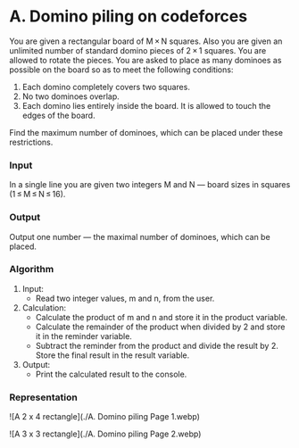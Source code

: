 # A. Domino piling on codeforces

You are given a rectangular board of M × N squares. Also you are given an unlimited number of standard domino pieces of 2 × 1 squares. You are allowed to rotate the pieces. You are asked to place as many dominoes as possible on the board so as to meet the following conditions:

1. Each domino completely covers two squares.
2. No two dominoes overlap.
3. Each domino lies entirely inside the board. It is allowed to touch the edges of the board.

Find the maximum number of dominoes, which can be placed under these restrictions.

### Input

In a single line you are given two integers M and N — board sizes in squares (1 ≤ M ≤ N ≤ 16).

### Output

Output one number — the maximal number of dominoes, which can be placed.


### Algorithm

1. Input:
    - Read two integer values, m and n, from the user.
2. Calculation:
    - Calculate the product of m and n and store it in the product variable.
    - Calculate the remainder of the product when divided by 2 and store it in the reminder variable.
    - Subtract the reminder from the product and divide the result by 2. Store the final result in the result variable.
3. Output:
    - Print the calculated result to the console.

### Representation

![A 2 x 4 rectangle](./A. Domino piling Page 1.webp)

![A 3 x 3 rectangle](./A. Domino piling Page 2.webp)
